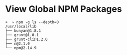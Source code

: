 
# View Global NPM Packages

```
➜  ~ npm -g ls --depth=0
/usr/local/lib
├── bunyan@1.8.1
├── grunt@1.0.1
├── grunt-cli@1.2.0
├── n@2.1.0
└── npm@2.14.9
```
